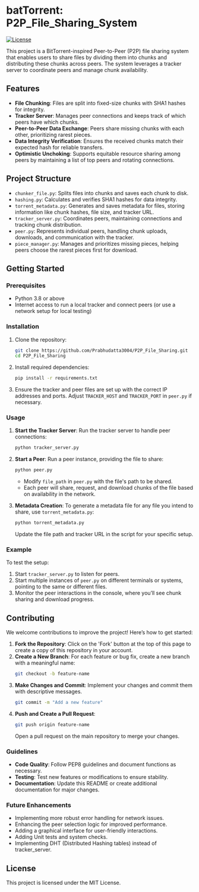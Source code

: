 # batTorrent: P2P_File_Sharing_System
[![License](https://img.shields.io/badge/License-Apache_2.0-blue.svg)](LICENSE)

This project is a BitTorrent-inspired Peer-to-Peer (P2P) file sharing system that enables users to share files by dividing them into chunks and distributing these chunks across peers. The system leverages a tracker server to coordinate peers and manage chunk availability.

## Features

- **File Chunking**: Files are split into fixed-size chunks with SHA1 hashes for integrity.
- **Tracker Server**: Manages peer connections and keeps track of which peers have which chunks.
- **Peer-to-Peer Data Exchange**: Peers share missing chunks with each other, prioritizing rarest pieces.
- **Data Integrity Verification**: Ensures the received chunks match their expected hash for reliable transfers.
- **Optimistic Unchoking**: Supports equitable resource sharing among peers by maintaining a list of top peers and rotating connections.

## Project Structure

- `chunker_file.py`: Splits files into chunks and saves each chunk to disk.
- `hashing.py`: Calculates and verifies SHA1 hashes for data integrity.
- `torrent_metadata.py`: Generates and saves metadata for files, storing information like chunk hashes, file size, and tracker URL.
- `tracker_server.py`: Coordinates peers, maintaining connections and tracking chunk distribution.
- `peer.py`: Represents individual peers, handling chunk uploads, downloads, and communication with the tracker.
- `piece_manager.py`: Manages and prioritizes missing pieces, helping peers choose the rarest pieces first for download.

## Getting Started

### Prerequisites

- Python 3.8 or above
- Internet access to run a local tracker and connect peers (or use a network setup for local testing)

### Installation

1. Clone the repository:
   ```bash
   git clone https://github.com/Prabhudatta3004/P2P_File_Sharing.git
   cd P2P_File_Sharing
   ```

2. Install required dependencies:
   ```bash
   pip install -r requirements.txt
   ```

3. Ensure the tracker and peer files are set up with the correct IP addresses and ports. Adjust `TRACKER_HOST` and `TRACKER_PORT` in `peer.py` if necessary.

### Usage

1. **Start the Tracker Server**:
   Run the tracker server to handle peer connections:
   ```bash
   python tracker_server.py
   ```

2. **Start a Peer**:
   Run a peer instance, providing the file to share:
   ```bash
   python peer.py
   ```

   - Modify `file_path` in `peer.py` with the file's path to be shared.
   - Each peer will share, request, and download chunks of the file based on availability in the network.

3. **Metadata Creation**:
   To generate a metadata file for any file you intend to share, use `torrent_metadata.py`:
   ```python
   python torrent_metadata.py
   ```

   Update the file path and tracker URL in the script for your specific setup.

### Example

To test the setup:

1. Start `tracker_server.py` to listen for peers.
2. Start multiple instances of `peer.py` on different terminals or systems, pointing to the same or different files.
3. Monitor the peer interactions in the console, where you’ll see chunk sharing and download progress.

## Contributing

We welcome contributions to improve the project! Here’s how to get started:

1. **Fork the Repository**: Click on the 'Fork' button at the top of this page to create a copy of this repository in your account.
2. **Create a New Branch**: For each feature or bug fix, create a new branch with a meaningful name:
   ```bash
   git checkout -b feature-name
   ```
3. **Make Changes and Commit**: Implement your changes and commit them with descriptive messages.
   ```bash
   git commit -m "Add a new feature"
   ```
4. **Push and Create a Pull Request**:
   ```bash
   git push origin feature-name
   ```
   Open a pull request on the main repository to merge your changes.

### Guidelines

- **Code Quality**: Follow PEP8 guidelines and document functions as necessary.
- **Testing**: Test new features or modifications to ensure stability.
- **Documentation**: Update this README or create additional documentation for major changes.

### Future Enhancements

- Implementing more robust error handling for network issues.
- Enhancing the peer selection logic for improved performance.
- Adding a graphical interface for user-friendly interactions.
- Adding Unit tests and system checks.
- Implementing DHT (Distributed Hashing tables) instead of tracker_server.

## License

This project is licensed under the MIT License.

